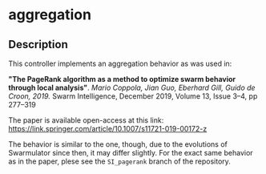 # aggregation

## Description
This controller implements an aggregation behavior as was used in:

**"The PageRank algorithm as a method to optimize swarm behavior through local analysis"**.
*Mario Coppola, Jian Guo, Eberhard Gill, Guido de Croon, 2019.*
Swarm Intelligence, December 2019, Volume 13, Issue 3–4, pp 277–319

The paper is available open-access at this link: 
https://link.springer.com/article/10.1007/s11721-019-00172-z

The behavior is similar to the one, though, due to the evolutions of Swarmulator since then, it may differ slightly. For the exact same behavior as in the paper, plese see the `SI_pagerank` branch of the repository.